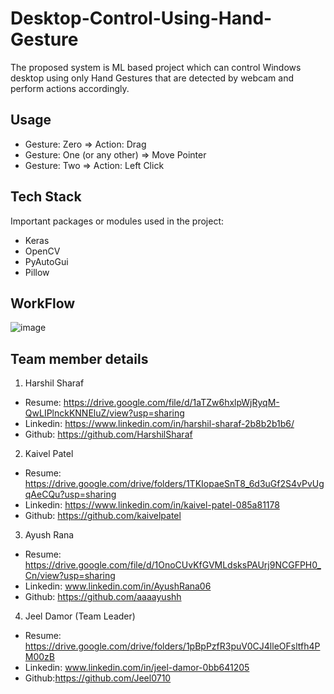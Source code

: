 # Desktop-Control-Using-Hand-Gesture
The proposed system is ML based project which can control Windows desktop using only Hand Gestures that are detected by webcam and perform actions accordingly.


## Usage

- Gesture: Zero => Action: Drag
- Gesture: One (or any other) => Move Pointer
- Gesture: Two => Action: Left Click


## Tech Stack

Important packages or modules used in the project:
- Keras
- OpenCV
- PyAutoGui
- Pillow


## WorkFlow
![image](https://user-images.githubusercontent.com/54733624/111056452-e8ca3100-84a4-11eb-97ab-d66eaf49bf58.png)


## Team member details
1. Harshil Sharaf
- Resume: https://drive.google.com/file/d/1aTZw6hxlpWjRyqM-QwLIPlnckKNNEluZ/view?usp=sharing
- Linkedin: https://www.linkedin.com/in/harshil-sharaf-2b8b2b1b6/
- Github: https://github.com/HarshilSharaf

2. Kaivel Patel
- Resume: https://drive.google.com/drive/folders/1TKIopaeSnT8_6d3uGf2S4vPvUgqAeCQu?usp=sharing
- Linkedin: https://www.linkedin.com/in/kaivel-patel-085a81178
- Github: https://github.com/kaivelpatel

3. Ayush Rana
- Resume: https://drive.google.com/file/d/1OnoCUvKfGVMLdsksPAUrj9NCGFPH0_Cn/view?usp=sharing
- Linkedin: www.linkedin.com/in/AyushRana06
- Github: https://github.com/aaaayushh

4. Jeel Damor (Team Leader)
- Resume: https://drive.google.com/drive/folders/1pBpPzfR3puV0CJ4lleOFsltfh4PM00zB
- Linkedin: www.linkedin.com/in/jeel-damor-0bb641205
- Github:https://github.com/Jeel0710

